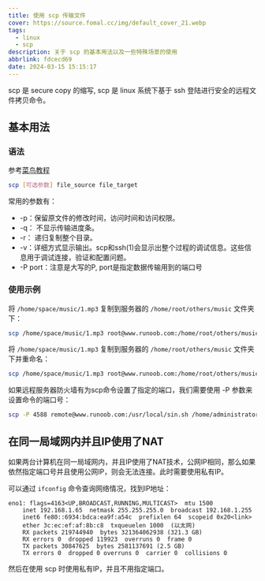 ```yaml
---
title: 使用 scp 传输文件
cover: https://source.fomal.cc/img/default_cover_21.webp
tags:
  - linux
  - scp
description: 关于 scp 的基本用法以及一些特殊场景的使用
abbrlink: fdcecd69
date: 2024-03-15 15:15:17
---
```


scp 是 secure copy 的缩写, scp 是 linux 系统下基于 ssh 登陆进行安全的远程文件拷贝命令。

## 基本用法
### 语法
参考[菜鸟教程](https://www.runoob.com/linux/linux-comm-scp.html)

```bash
scp [可选参数] file_source file_target 
```

常用的参数有：
* -p：保留原文件的修改时间，访问时间和访问权限。
* -q： 不显示传输进度条。
* -r： 递归复制整个目录。
* -v：详细方式显示输出。scp和ssh(1)会显示出整个过程的调试信息。这些信息用于调试连接，验证和配置问题。
* -P port：注意是大写的P, port是指定数据传输用到的端口号

### 使用示例
将 `/home/space/music/1.mp3` 复制到服务器的 `/home/root/others/music` 文件夹下：
```bash
scp /home/space/music/1.mp3 root@www.runoob.com:/home/root/others/music 
```

将 `/home/space/music/1.mp3` 复制到服务器的 `/home/root/others/music` 文件夹下并重命名：
```bash
scp /home/space/music/1.mp3 root@www.runoob.com:/home/root/others/music/001.mp3
```

如果远程服务器防火墙有为scp命令设置了指定的端口，我们需要使用 -P 参数来设置命令的端口号：
```bash
scp -P 4588 remote@www.runoob.com:/usr/local/sin.sh /home/administrator
```

## 在同一局域网内并且IP使用了NAT
如果两台计算机在同一局域网内，并且IP使用了NAT技术，公网IP相同，那么如果依然指定端口号并且使用公网IP，则会无法连接。此时需要使用私有IP。

可以通过 `ifconfig` 命令查询网络情况，找到IP地址：
```
eno1: flags=4163<UP,BROADCAST,RUNNING,MULTICAST>  mtu 1500
    inet 192.168.1.65  netmask 255.255.255.0  broadcast 192.168.1.255
    inet6 fe80::6934:bdca:ea9f:a54c  prefixlen 64  scopeid 0x20<link>
    ether 3c:ec:ef:af:8b:c8  txqueuelen 1000  (以太网)
    RX packets 219744940  bytes 321364062938 (321.3 GB)
    RX errors 0  dropped 119923  overruns 0  frame 0
    TX packets 30847625  bytes 2581137691 (2.5 GB)
    TX errors 0  dropped 0 overruns 0  carrier 0  collisions 0
```

然后在使用 scp 时使用私有IP，并且不用指定端口。